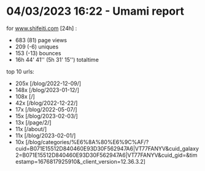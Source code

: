 # 04/03/2023 16:22 - Umami report
for www.shifeiti.com [24h] :

 - 683 (81) page views
 - 209 (-6) uniques
 - 153 (-13) bounces
 - 16h 44' 41'' (5h 31' 15'') totaltime


top 10 urls:
 - 205x [/blog/2022-12-09/]
 - 148x [/blog/2023-01-12/]
 - 108x [/]
 - 42x [/blog/2022-12-22/]
 - 17x [/blog/2022-05-07/]
 - 15x [/blog/2023-02-03/]
 - 13x [/page/2/]
 - 11x [/about/]
 - 11x [/blog/2023-02-01/]
 - 10x [/blog/categories/%E6%8A%80%E6%9C%AF/?cuid=B071E15512D840460E93D30F562947A6|VT77FANYV&cuid_galaxy2=B071E15512D840460E93D30F562947A6|VT77FANYV&cuid_gid=&timestamp=1676817925910&_client_version=12.36.3.2]


